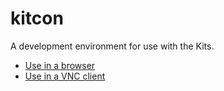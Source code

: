 # kitcon

A development environment for use with the Kits.

* [Use in a browser](docs/user/use-novnc.md)
* [Use in a VNC client](docs/user/use-vnc.md)
